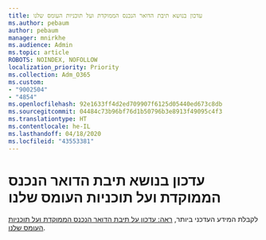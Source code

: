 ```yaml
---
title: עדכון בנושא תיבת הדואר הנכנס הממוקדת ועל תוכניות העומס שלנו
ms.author: pebaum
author: pebaum
manager: mnirkhe
ms.audience: Admin
ms.topic: article
ROBOTS: NOINDEX, NOFOLLOW
localization_priority: Priority
ms.collection: Adm_O365
ms.custom:
- "9002504"
- "4854"
ms.openlocfilehash: 92e1633ff4d2ed709907f6125d05440ed673c8db
ms.sourcegitcommit: 04484c73b96bf76d1b50796b3e8913f49095c4f3
ms.translationtype: HT
ms.contentlocale: he-IL
ms.lasthandoff: 04/18/2020
ms.locfileid: "43553381"
---
```

# <a name="update-on-focused-inbox-and-our-plans-for-clutter"></a>עדכון בנושא תיבת הדואר הנכנס הממוקדת ועל תוכניות העומס שלנו

לקבלת המידע העדכני ביותר, [ראה: עדכון על תיבת הדואר הנכנס הממוקדת ועל תוכניות העומס שלנו](https://techcommunity.microsoft.com/t5/outlook-blog/update-on-focused-inbox-and-our-plans-for-clutter/ba-p/136448).
